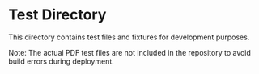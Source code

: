 # Test Directory

This directory contains test files and fixtures for development purposes.

Note: The actual PDF test files are not included in the repository to avoid build errors during deployment.